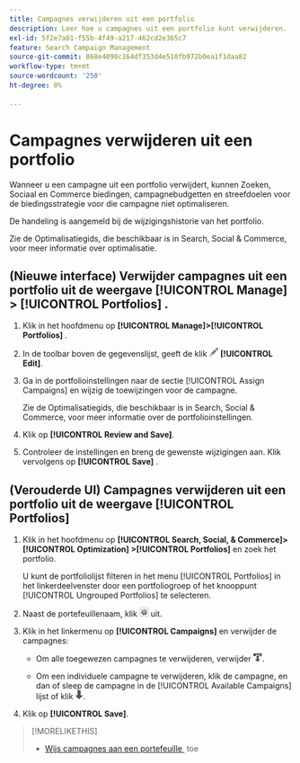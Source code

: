 ```yaml
---
title: Campagnes verwijderen uit een portfolio
description: Leer hoe u campagnes uit een portfolio kunt verwijderen.
exl-id: 5f2e7a01-f55b-4f49-a217-462cd2e365c7
feature: Search Campaign Management
source-git-commit: 868e4090c164df353d4e510fb972b0ea1f1daa82
workflow-type: tm+mt
source-wordcount: '250'
ht-degree: 0%

---
```


# Campagnes verwijderen uit een portfolio

Wanneer u een campagne uit een portfolio verwijdert, kunnen Zoeken, Sociaal en Commerce biedingen, campagnebudgetten en streefdoelen voor de biedingsstrategie voor die campagne niet optimaliseren.

De handeling is aangemeld bij de wijzigingshistorie van het portfolio.

Zie de Optimalisatiegids, die beschikbaar is in Search, Social &amp; Commerce, voor meer informatie over optimalisatie.

## (Nieuwe interface) Verwijder campagnes uit een portfolio uit de weergave [!UICONTROL Manage] > [!UICONTROL Portfolios] .

1. Klik in het hoofdmenu op **[!UICONTROL Manage]>[!UICONTROL Portfolios]** .

1. In de toolbar boven de gegevenslijst, geeft de klik ![&#x200B; &#x200B;](/help/search-social-commerce/assets/edit.png " uit ") **[!UICONTROL Edit]**.

1. Ga in de portfolioinstellingen naar de sectie [!UICONTROL Assign Campaigns] en wijzig de toewijzingen voor de campagne.

   Zie de Optimalisatiegids, die beschikbaar is in Search, Social &amp; Commerce, voor meer informatie over de portfolioinstellingen.

1. Klik op **[!UICONTROL Review and Save]**.

1. Controleer de instellingen en breng de gewenste wijzigingen aan. Klik vervolgens op **[!UICONTROL Save]** .

## (Verouderde UI) Campagnes verwijderen uit een portfolio uit de weergave [!UICONTROL Portfolios]

1. Klik in het hoofdmenu op **[!UICONTROL Search, Social, & Commerce]> [!UICONTROL Optimization] >[!UICONTROL Portfolios]** en zoek het portfolio.

   U kunt de portfoliolijst filteren in het menu [!UICONTROL Portfolios] in het linkerdeelvenster door een portfoliogroep of het knooppunt [!UICONTROL Ungrouped Portfolios] te selecteren.

1. Naast de portefeuillenaam, klik ![&#x200B; Mening/geef montagesknoop uit &#x200B;](/help/search-social-commerce/assets/settings.png " Mening/geef montagesknoop ") uit.

1. Klik in het linkermenu op **[!UICONTROL Campaigns]** en verwijder de campagnes:

   * Om alle toegewezen campagnes te verwijderen, verwijder ![&#x200B; alle campagnes uit portefeuille &#x200B;](/help/search-social-commerce/assets/arrow-remove-all.png " alle campagnes uit portefeuille ").

   * Om een individuele campagne te verwijderen, klik de campagne, en dan of sleep de campagne in de [!UICONTROL Available Campaigns] lijst of klik ![&#x200B; verwijderen campagne uit portefeuille &#x200B;](/help/search-social-commerce/assets/arrow-remove.png " verwijderen campagne uit portefeuille ").

1. Klik op **[!UICONTROL Save]**.

>[!MORELIKETHIS]
>
>* [&#x200B; Wijs campagnes aan een portefeuille &#x200B;](/help/search-social-commerce/campaign-management/campaign-assign-to-portfolio.md) toe
